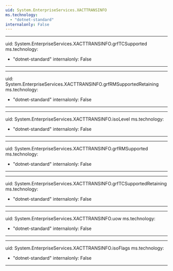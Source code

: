 ```yaml
---
uid: System.EnterpriseServices.XACTTRANSINFO
ms.technology: 
  - "dotnet-standard"
internalonly: False
---
```


---
uid: System.EnterpriseServices.XACTTRANSINFO.grfTCSupported
ms.technology: 
  - "dotnet-standard"
internalonly: False
---

---
uid: System.EnterpriseServices.XACTTRANSINFO.grfRMSupportedRetaining
ms.technology: 
  - "dotnet-standard"
internalonly: False
---

---
uid: System.EnterpriseServices.XACTTRANSINFO.isoLevel
ms.technology: 
  - "dotnet-standard"
internalonly: False
---

---
uid: System.EnterpriseServices.XACTTRANSINFO.grfRMSupported
ms.technology: 
  - "dotnet-standard"
internalonly: False
---

---
uid: System.EnterpriseServices.XACTTRANSINFO.grfTCSupportedRetaining
ms.technology: 
  - "dotnet-standard"
internalonly: False
---

---
uid: System.EnterpriseServices.XACTTRANSINFO.uow
ms.technology: 
  - "dotnet-standard"
internalonly: False
---

---
uid: System.EnterpriseServices.XACTTRANSINFO.isoFlags
ms.technology: 
  - "dotnet-standard"
internalonly: False
---
